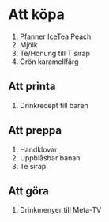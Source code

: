 # Att köpa

1. Pfanner IceTea Peach
2. Mjölk
3. Te/Honung till T sirap
4. Grön karamellfärg

## Att printa

1. Drinkrecept till baren

## Att preppa

1. Handklovar
2. Uppblåsbar banan
3. Te sirap

## Att göra

1. Drinkmenyer till Meta-TV